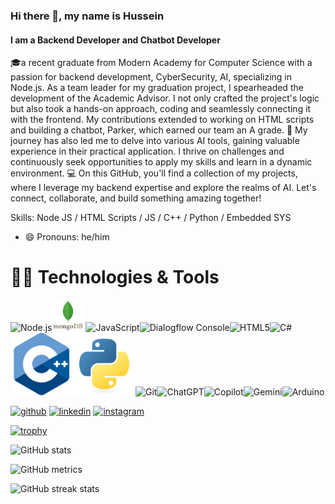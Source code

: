 ### Hi there 👋, my name is Hussein
#### I am a Backend Developer and Chatbot Developer
🎓a recent graduate from Modern Academy for Computer Science with a passion for backend development, CyberSecurity, AI, specializing in Node.js. As a team leader for my graduation project, I spearheaded the development of the Academic Advisor. I not only crafted the project's logic but also took a hands-on approach, coding and seamlessly connecting it with the frontend. My contributions extended to working on HTML scripts and building a chatbot, Parker, which earned our team an A grade.
🚀 My journey has also led me to delve into various AI tools, gaining valuable experience in their practical application. I thrive on challenges and continuously seek opportunities to apply my skills and learn in a dynamic environment.
💻 On this GitHub, you'll find a collection of my projects, where I leverage my backend expertise and explore the realms of AI. Let's connect, collaborate, and build something amazing together!

Skills: Node JS / HTML Scripts / JS / C++ / Python / Embedded SYS

- 😄 Pronouns: he/him 

# 👨‍💻 Technologies & Tools

<img src="https://nodejs.org/static/images/logo.svg" alt="Node.js" width="100"><img src="https://raw.githubusercontent.com/devicons/devicon/master/icons/mongodb/mongodb-original-wordmark.svg" alt="MongoDB" width="50">  <img src="https://upload.wikimedia.org/wikipedia/commons/thumb/9/99/Unofficial_JavaScript_logo_2.svg/1200px-Unofficial_JavaScript_logo_2.svg.png" alt="JavaScript" width="100"><img src="https://seeklogo.com/images/D/dialogflow-logo-534FF34238-seeklogo.com.png" alt="Dialogflow Console" width="75"><img src="https://upload.wikimedia.org/wikipedia/commons/thumb/6/61/HTML5_logo_and_wordmark.svg/1200px-HTML5_logo_and_wordmark.svg.png" alt="HTML5" width="100"><img src="https://www.freeiconspng.com/uploads/c-logo-icon-18.png" alt="C#" width="100"><img src="https://raw.githubusercontent.com/devicons/devicon/master/icons/cplusplus/cplusplus-original.svg" alt="C++" width="100"><img src="https://raw.githubusercontent.com/devicons/devicon/master/icons/python/python-original.svg" alt="Python" width="100"><img src="https://git-scm.com/images/logo@2x.png" alt="Git" width="100"><img src="https://cdn-icons-png.flaticon.com/512/12222/12222588.png" alt="ChatGPT" width="100"><img src="https://upload.wikimedia.org/wikipedia/commons/thumb/2/2a/Microsoft_365_Copilot_Icon.svg/2048px-Microsoft_365_Copilot_Icon.svg.png" alt="Copilot" width="100"><img src="https://play-lh.googleusercontent.com/DDIUuR0XwdSLnuuyOTn3STuoemW_M1qCSLHs8HE6DJq0NrwUNxYafZ2qG-78Uxj76Q" alt="Gemini" width="100"><img src="https://static-00.iconduck.com/assets.00/arduino-ide-icon-2048x2025-x4ims8sb.png" alt="Arduino" width="100">


[<img src='https://cdn.jsdelivr.net/npm/simple-icons@3.0.1/icons/github.svg' alt='github' height='40'>](https://github.com/HusseinAhmed9)  [<img src='https://cdn.jsdelivr.net/npm/simple-icons@3.0.1/icons/linkedin.svg' alt='linkedin' height='40'>](https://www.linkedin.com/in/husseinahmed9/)  [<img src='https://cdn.jsdelivr.net/npm/simple-icons@3.0.1/icons/instagram.svg' alt='instagram' height='40'>](https://www.instagram.com/hussein.ahmed.12/)  

[![trophy](https://github-profile-trophy.vercel.app/?username=HusseinAhmed9)](https://github.com/ryo-ma/github-profile-trophy)

![GitHub stats](https://github-readme-stats.vercel.app/api?username=HusseinAhmed9&show_icons=true)  

![GitHub metrics](https://metrics.lecoq.io/HusseinAhmed9)  

![GitHub streak stats](https://streak-stats.demolab.com/?user=HusseinAhmed9)

